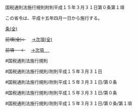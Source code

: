 国税通則法施行規則附則平成１５年３月３１日第０条第１項

この省令は、平成十五年四月一日から施行する。

[条(全)](国税通則法施行規則附則平成１５年３月３１日第０条_.md)

~~前項(全)←~~　  [→次項(全)](国税通則法施行規則附則平成１５年３月３１日第０条第２項_.md)

~~前項 　 ←~~　  [→次項 　 ](国税通則法施行規則附則平成１５年３月３１日第０条第２項.md)



#国税通則法施行規則

#国税通則法施行規則/附則平成１５年３月３１日

#国税通則法施行規則/附則平成１５年３月３１日/第０条

#国税通則法施行規則/附則平成１５年３月３１日/第０条

#国税通則法施行規則/附則平成１５年３月３１日/第０条/第１項

